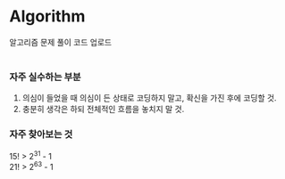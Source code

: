 # Algorithm
알고리즘 문제 풀이 코드 업로드
</br></br>
### 자주 실수하는 부분
<ol>
  <li>의심이 들었을 때 의심이 든 상태로 코딩하지 말고, 확신을 가진 후에 코딩할 것.</li>
  <li>충분히 생각은 하되 전체적인 흐름을 놓치지 말 것.</li>
</ol>

### 자주 찾아보는 것
15! > 2<sup>31</sup> - 1 </br>
21! > 2<sup>63</sup> - 1 </br>
